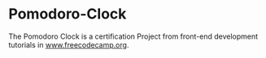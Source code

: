 # Pomodoro-Clock
The Pomodoro Clock is a certification Project from front-end development tutorials in www.freecodecamp.org.
